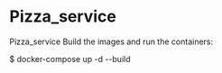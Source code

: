 # Pizza_service
Pizza_service
Build the images and run the containers:

$ docker-compose up -d --build
